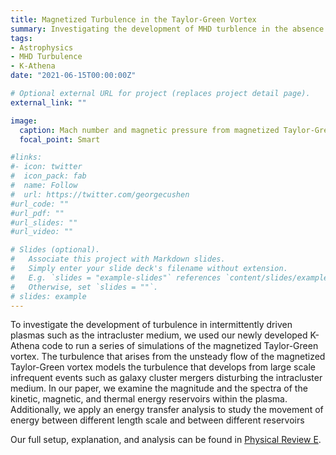 ```yaml
---
title: Magnetized Turbulence in the Taylor-Green Vortex
summary: Investigating the development of MHD turblence in the absence of driving forces
tags:
- Astrophysics
- MHD Turbulence
- K-Athena
date: "2021-06-15T00:00:00Z"

# Optional external URL for project (replaces project detail page).
external_link: ""

image:
  caption: Mach number and magnetic pressure from magnetized Taylor-Green simulation
  focal_point: Smart

#links:
#- icon: twitter
#  icon_pack: fab
#  name: Follow
#  url: https://twitter.com/georgecushen
#url_code: ""
#url_pdf: ""
#url_slides: ""
#url_video: ""

# Slides (optional).
#   Associate this project with Markdown slides.
#   Simply enter your slide deck's filename without extension.
#   E.g. `slides = "example-slides"` references `content/slides/example-slides.md`.
#   Otherwise, set `slides = ""`.
# slides: example
---
```

To investigate the development of turbulence in intermittently driven plasmas
such as the intracluster medium, we used our newly developed K-Athena code to
run a series of simulations of the magnetized Taylor-Green vortex. The
turbulence that arises from the unsteady flow of the magnetized Taylor-Green
vortex models the turbulence that develops from large scale infrequent events
such as galaxy cluster mergers disturbing the intracluster medium. In our
paper, we examine the magnitude and the spectra of the kinetic, magnetic, and
thermal energy reservoirs within the plasma. Additionally, we apply an energy
transfer analysis to study the movement of energy between different length
scale and between different reservoirs 


Our full setup, explanation, and analysis can be found in 
[Physical Review E](https://doi.org/10.1103/PhysRevE.103.043203).

